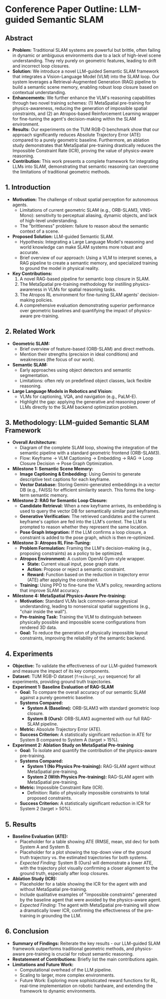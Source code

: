 # Conference Paper Outline: LLM-guided Semantic SLAM

## Abstract
*   **Problem:** Traditional SLAM systems are powerful but brittle, often failing in dynamic or ambiguous environments due to a lack of high-level scene understanding. They rely purely on geometric features, leading to drift and incorrect loop closures.
*   **Solution:** We introduce a novel LLM-guided Semantic SLAM framework that integrates a Vision-Language Model (VLM) into the SLAM loop. Our system leverages a Retrieval-Augmented Generation (RAG) pipeline to build a semantic scene memory, enabling robust loop closure based on contextual understanding.
*   **Enhancements:** We further enhance the VLM's reasoning capabilities through two novel training schemes: (1) MetaSpatial pre-training for physics-awareness, reducing the generation of impossible spatial constraints, and (2) an Atropos-based Reinforcement Learning wrapper for fine-tuning the agent's decision-making within the SLAM environment.
*   **Results:** Our experiments on the TUM RGB-D benchmark show that our approach significantly reduces Absolute Trajectory Error (ATE) compared to a purely geometric baseline. Furthermore, an ablation study demonstrates that MetaSpatial pre-training drastically reduces the Impossible Constraint Rate (ICR), proving the value of physics-aware reasoning.
*   **Contribution:** This work presents a complete framework for integrating LLMs into SLAM, demonstrating that semantic reasoning can overcome the limitations of traditional geometric methods.

## 1. Introduction
*   **Motivation:** The challenge of robust spatial perception for autonomous agents.
    *   Limitations of current geometric SLAM (e.g., ORB-SLAM3, VINS-Mono): sensitivity to perceptual aliasing, dynamic objects, and lack of high-level understanding.
    *   The "brittleness" problem: failure to reason about the semantic context of a scene.
*   **Proposed Solution:** LLM-guided Semantic SLAM.
    *   Hypothesis: Integrating a Large Language Model's reasoning and world knowledge can make SLAM systems more robust and accurate.
    *   Brief overview of our approach: Using a VLM to interpret scenes, a RAG pipeline to create a semantic memory, and specialized training to ground the model in physical reality.
*   **Key Contributions:**
    1.  A novel RAG-based pipeline for semantic loop closure in SLAM.
    2.  The MetaSpatial pre-training methodology for instilling physics-awareness in VLMs for spatial reasoning tasks.
    3.  The Atropos RL environment for fine-tuning SLAM agents' decision-making policies.
    4.  A comprehensive evaluation demonstrating superior performance over geometric baselines and quantifying the impact of physics-aware pre-training.

## 2. Related Work
*   **Geometric SLAM:**
    *   Brief overview of feature-based (ORB-SLAM) and direct methods.
    *   Mention their strengths (precision in ideal conditions) and weaknesses (the focus of our work).
*   **Semantic SLAM:**
    *   Early approaches using object detectors and semantic segmentation.
    *   Limitations: often rely on predefined object classes, lack flexible reasoning.
*   **Large Language Models in Robotics and Vision:**
    *   VLMs for captioning, VQA, and navigation (e.g., PaLM-E).
    *   Highlight the gap: applying the generative and reasoning power of LLMs directly to the SLAM backend optimization problem.

## 3. Methodology: LLM-guided Semantic SLAM Framework
*   **Overall Architecture:**
    *   Diagram of the complete SLAM loop, showing the integration of the semantic pipeline with a standard geometric frontend (ORB-SLAM3).
    *   Flow: Keyframe -> VLM Captioning -> Embedding -> RAG -> Loop Closure Decision -> Pose Graph Optimization.
*   **Milestone 1: Semantic Scene Memory:**
    *   **Image Captioning & Embedding:** Using Gemini to generate descriptive text captions for each keyframe.
    *   **Vector Database:** Storing Gemini-generated embeddings in a vector DB (e.g., FAISS) for efficient similarity search. This forms the long-term semantic memory.
*   **Milestone 2: RAG for Semantic Loop Closure:**
    *   **Candidate Retrieval:** When a new keyframe arrives, its embedding is used to query the vector DB for semantically similar past keyframes.
    *   **Generative Verification:** The retrieved candidates and the current keyframe's caption are fed into the LLM's context. The LLM is prompted to reason whether they represent the same location.
    *   **Pose Graph Integration:** If the LLM confirms a loop closure, a constraint is added to the pose graph, which is then re-optimized.
*   **Milestone 3: Atropos RL Fine-Tuning:**
    *   **Problem Formulation:** Framing the LLM's decision-making (e.g., proposing constraints) as a policy to be optimized.
    *   **Atropos Environment:** A custom OpenAI Gym-style wrapper.
        *   **State:** Current visual input, pose graph state.
        *   **Action:** Propose or reject a semantic constraint.
        *   **Reward:** Function based on the reduction in trajectory error (ATE) after applying the constraint.
    *   **Training:** Using PPO to fine-tune the VLM's policy, rewarding actions that improve SLAM accuracy.
*   **Milestone 4: MetaSpatial Physics-Aware Pre-training:**
    *   **Motivation:** Standard VLMs lack common-sense physical understanding, leading to nonsensical spatial suggestions (e.g., "chair inside the wall").
    *   **Pre-training Task:** Training the VLM to distinguish between physically possible and impossible scene configurations from rendered 3D data.
    *   **Goal:** To reduce the generation of physically impossible layout constraints, improving the reliability of the semantic backend.

## 4. Experiments
*   **Objective:** To validate the effectiveness of our LLM-guided framework and measure the impact of its key components.
*   **Dataset:** TUM RGB-D dataset (`freiburg1_xyz` sequence) for all experiments, providing ground truth trajectories.
*   **Experiment 1: Baseline Evaluation of RAG-SLAM**
    *   **Goal:** To compare the overall accuracy of our semantic SLAM against a purely geometric baseline.
    *   **Systems Compared:**
        *   **System A (Baseline):** ORB-SLAM3 with standard geometric loop closure.
        *   **System B (Ours):** ORB-SLAM3 augmented with our full RAG-SLAM pipeline.
    *   **Metric:** Absolute Trajectory Error (ATE).
    *   **Success Criterion:** A statistically significant reduction in ATE for System B compared to System A (target > 15%).
*   **Experiment 2: Ablation Study on MetaSpatial Pre-training**
    *   **Goal:** To isolate and quantify the contribution of the physics-aware pre-training.
    *   **Systems Compared:**
        *   **System 1 (No Physics Pre-training):** RAG-SLAM agent without MetaSpatial pre-training.
        *   **System 2 (With Physics Pre-training):** RAG-SLAM agent with MetaSpatial pre-training.
    *   **Metric:** Impossible Constraint Rate (ICR).
        *   Definition: Ratio of physically impossible constraints to total proposed constraints.
    *   **Success Criterion:** A statistically significant reduction in ICR for System 2 (target > 50%).

## 5. Results
*   **Baseline Evaluation (ATE):**
    *   Placeholder for a table showing ATE (RMSE, mean, std dev) for both System A and System B.
    *   Placeholder for a plot showing the top-down view of the ground truth trajectory vs. the estimated trajectories for both systems.
    *   *Expected Finding:* System B (Ours) will demonstrate a lower ATE, with the trajectory plot visually confirming a closer alignment to the ground truth, especially after loop closures.
*   **Ablation Study (ICR):**
    *   Placeholder for a table showing the ICR for the agent with and without MetaSpatial pre-training.
    *   Include qualitative examples of "impossible constraints" generated by the baseline agent that were avoided by the physics-aware agent.
    *   *Expected Finding:* The agent with MetaSpatial pre-training will show a dramatically lower ICR, confirming the effectiveness of the pre-training in grounding the LLM.

## 6. Conclusion
*   **Summary of Findings:** Reiterate the key results - our LLM-guided SLAM framework outperforms traditional geometric methods, and physics-aware pre-training is crucial for robust semantic reasoning.
*   **Restatement of Contributions:** Briefly list the main contributions again.
*   **Limitations and Future Work:**
    *   Computational overhead of the LLM pipeline.
    *   Scaling to larger, more complex environments.
    *   Future Work: Exploring more sophisticated reward functions for RL, real-time implementation on robotic hardware, and extending the framework to dynamic environments.